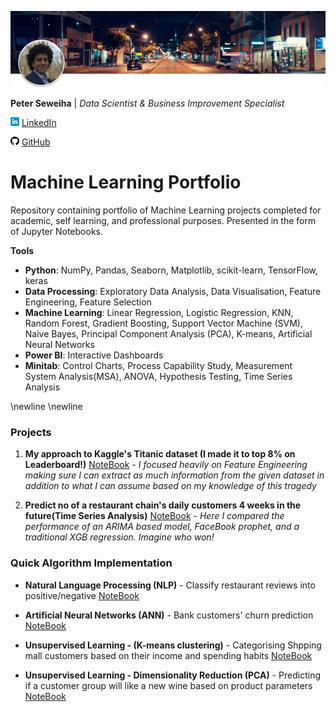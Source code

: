 [![Footer](images/header.png)](https://peter-seweiha.github.io/)

**Peter Seweiha** |
*Data Scientist & Business Improvement Specialist*

  [![LinkedIn](images/linkedin14.png)](https://www.linkedin.com/in/pseweiha/) [LinkedIn](https://www.linkedin.com/in/pseweiha/)

  [![GitHub](images/github14.png)](https://github.com/peter-seweiha) [GitHub](https://github.com/peter-seweiha)


# Machine Learning Portfolio
Repository containing portfolio of Machine Learning projects completed for academic, self learning, and professional purposes. Presented in the form of Jupyter Notebooks.


**Tools**
  - **Python**: NumPy, Pandas, Seaborn, Matplotlib, scikit-learn, TensorFlow, keras
  - **Data Processing**: Exploratory Data Analysis, Data Visualisation, Feature Engineering, Feature Selection
  - **Machine Learning**: Linear Regression, Logistic Regression, KNN, Random Forest, Gradient Boosting, Support Vector Machine (SVM), Naive Bayes, Principal Component Analysis (PCA), K-means, Artificial Neural Networks
  - **Power BI**: Interactive Dashboards
  - **Minitab**: Control Charts, Process Capability Study, Measurement System Analysis(MSA), ANOVA, Hypothesis Testing, Time Series Analysis

\newline
\newline

### Projects
1. **My approach to Kaggle's Titanic dataset (I made it to top 8% on Leaderboard!)** [NoteBook](https://github.com/peter-seweiha/peter-seweiha.github.io/blob/master/projects/3_The%20Titanic%20Dataset/My_solution.ipynb) - *I focused heavily on Feature Engineering making sure I can extract as much information from the given dataset in addition to what I can assume based on my knowledge of this tragedy*

2. **Predict no of a restaurant chain's daily customers 4 weeks in the future(Time Series Analysis)** [NoteBook](https://github.com/peter-seweiha/peter-seweiha.github.io/blob/master/projects/8_TimeSeries/TimeSeries%20Project.ipynb) - 
*Here I compared the performance of an ARIMA based model, FaceBook prophet, and a traditional XGB regression. Imagine who won!*



### Quick Algorithm Implementation
- **Natural Language Processing (NLP)** - Classify restaurant reviews into positive/negative  [NoteBook](https://github.com/peter-seweiha/peter-seweiha.github.io/blob/master/projects/4_NLP/%20Natural%20Language%20Processing.ipynb)

- **Artificial Neural Networks (ANN)** - Bank customers' churn prediction  [NoteBook](https://github.com/peter-seweiha/peter-seweiha.github.io/blob/master/projects/5_ANN/Churn%20Prediction%20using%20Deep%20Learning.ipynb)

- **Unsupervised Learning - (K-means clustering)** - Categorising Shpping mall customers based on their income and spending habits  [NoteBook](https://github.com/peter-seweiha/peter-seweiha.github.io/blob/master/projects/6_k-means/K-means%20clustering.ipynb)

- **Unsupervised Learning - Dimensionality Reduction (PCA)** - Predicting if a customer group will like a new wine based on product parameters  [NoteBook](https://github.com/peter-seweiha/peter-seweiha.github.io/blob/master/projects/7_PCA/Principal%20Component%20Analysis%20(PCA).ipynb)
